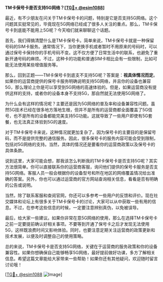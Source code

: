 **TM卡保号卡是否支持5G网络？[[TG💪+ @esim1088](https://t.me/s/esim1088)]**

最近，有不少朋友在问关于TM卡保号卡的问题，特别是它是否支持5G网络。这个问题其实挺常见的，毕竟现在5G网络已经成了很多人关注的重点。那么，TM卡保号卡到底能不能用上5G呢？今天咱们就来聊聊这个话题。

首先，我们得搞清楚什么是TM卡保号卡。简单来说，TM卡保号卡就是一种保留号码的SIM卡服务。通常情况下，当你更换手机或者暂时不用原来的号码时，可以通过保号卡保持你的手机号码不变。这不仅方便了日常生活中的联系，也避免了重新开通号码的麻烦。不过，这种卡的功能和普通SIM卡相比会有一些限制，比如可能无法使用某些增值服务等。

那么，回到正题——TM卡保号卡到底支不支持5G呢？答案是：**视具体情况而定**。如果你的运营商提供的保号卡服务明确说明支持5G网络，并且你的设备也兼容5G，那么理论上你是可以享受到5G网络的高速体验的。但是，如果运营商没有提供这样的支持，或者你的设备本身不支持5G，那自然就无法使用5G网络了。

为什么会有这样的情况呢？主要还是因为5G网络的普及率和设备兼容性问题。虽然5G技术已经在很多地方落地生根，但并不是所有的运营商都全面覆盖了5G信号，也不是所有的设备都能完美支持5G功能。这就导致了一些用户即使有5G套餐，也无法真正体验到5G的速度。

对于TM卡保号卡来说，这种情况就更加复杂了。因为保号卡的主要目的是保留号码，而不是提供完整的通信服务。因此，很多保号卡的服务内容可能会受到限制，包括对5G网络的支持。当然，具体的情况还是要看你的运营商政策以及保号卡的具体条款。

说到这里，大家可能会想，那我该怎么判断我的TM卡保号卡是否支持5G呢？其实方法很简单。你可以直接联系你的运营商客服，询问他们提供的保号卡服务是否支持5G网络。客服人员一般会根据你的设备型号和所在地区的网络覆盖情况给出准确的答案。另外，你也可以通过运营商的官方网站查询相关信息，看看是否有明确的公告或说明。

当然，除了联系客服和查阅官网，你还可以多参考一些用户的反馈和评价。现在社交媒体和论坛上有很多关于TM卡保号卡的讨论，大家可以从中获取一些有用的信息。不过，在参考这些信息的时候，一定要注意辨别真伪，以免被误导。

最后，给大家一些建议。如果你非常在意5G网络的使用，那么在选择TM卡保号卡之前一定要提前确认好相关事项。不要等到开通了保号卡之后才发现无法使用5G，这样既浪费时间又影响体验。同时，也要注意定期关注运营商的政策更新和技术发展，以便及时调整自己的使用策略。

总的来说，TM卡保号卡是否支持5G网络，关键在于运营商的服务政策和你的设备兼容性。如果你想确保自己能够畅享5G网络，最好提前做好功课，多方了解相关信息。希望这篇文章能给大家带来一些帮助！如果你还有其他疑问，欢迎随时留言讨论哦！

[[TG💪+ @esim1088](https://t.me/s/esim1088) ![Image](https://i.postimg.cc/4NQfJmqS/Snipaste-2025-05-13-00-14-12.png)]